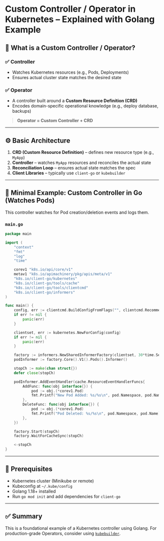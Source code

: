 
# Custom Controller / Operator in Kubernetes – Explained with Golang Example

## 🧠 What is a Custom Controller / Operator?

### ✅ Controller
- Watches Kubernetes resources (e.g., Pods, Deployments)
- Ensures actual cluster state matches the desired state

### ✅ Operator
- A controller built around a **Custom Resource Definition (CRD)**
- Encodes domain-specific operational knowledge (e.g., deploy database, backups)

> **Operator = Custom Controller + CRD**

---

## ⚙️ Basic Architecture

1. **CRD (Custom Resource Definition)** – defines new resource type (e.g., `MyApp`)
2. **Controller** – watches `MyApp` resources and reconciles the actual state
3. **Reconciliation Loop** – ensures actual state matches the spec
4. **Client Libraries** – typically use `client-go` or `kubebuilder`

---

## 🧪 Minimal Example: Custom Controller in Go (Watches Pods)

This controller watches for Pod creation/deletion events and logs them.

### `main.go`

```go
package main

import (
    "context"
    "fmt"
    "log"
    "time"

    corev1 "k8s.io/api/core/v1"
    metav1 "k8s.io/apimachinery/pkg/apis/meta/v1"
    "k8s.io/client-go/kubernetes"
    "k8s.io/client-go/tools/cache"
    "k8s.io/client-go/tools/clientcmd"
    "k8s.io/client-go/informers"
)

func main() {
    config, err := clientcmd.BuildConfigFromFlags("", clientcmd.RecommendedHomeFile)
    if err != nil {
        panic(err)
    }

    clientset, err := kubernetes.NewForConfig(config)
    if err != nil {
        panic(err)
    }

    factory := informers.NewSharedInformerFactory(clientset, 30*time.Second)
    podInformer := factory.Core().V1().Pods().Informer()

    stopCh := make(chan struct{})
    defer close(stopCh)

    podInformer.AddEventHandler(cache.ResourceEventHandlerFuncs{
        AddFunc: func(obj interface{}) {
            pod := obj.(*corev1.Pod)
            fmt.Printf("New Pod Added: %s/%s\n", pod.Namespace, pod.Name)
        },
        DeleteFunc: func(obj interface{}) {
            pod := obj.(*corev1.Pod)
            fmt.Printf("Pod Deleted: %s/%s\n", pod.Namespace, pod.Name)
        },
    })

    factory.Start(stopCh)
    factory.WaitForCacheSync(stopCh)

    <-stopCh
}
```

---

## 🧰 Prerequisites

- Kubernetes cluster (Minikube or remote)
- Kubeconfig at `~/.kube/config`
- Golang 1.18+ installed
- Run `go mod init` and add dependencies for `client-go`

---

## ✅ Summary

This is a foundational example of a Kubernetes controller using Golang.
For production-grade Operators, consider using [`kubebuilder`](https://book.kubebuilder.io/).

